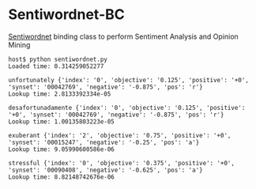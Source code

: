 Sentiwordnet-BC
===============

[Sentiwordnet](http://www.esuli.it/wp-content/uploads/2011/07/LREC10.pdf)  binding class to perform Sentiment Analysis and Opinion Mining 

```
host$ python sentiwordnet.py 
Loaded time: 0.314259052277

unfortunately {'index': '0', 'objective': '0.125', 'positive': '+0', 'synset': '00042769', 'negative': '-0.875', 'pos': 'r'}
Lookup time: 2.8133392334e-05 

desafortunadamente {'index': '0', 'objective': '0.125', 'positive': '+0', 'synset': '00042769', 'negative': '-0.875', 'pos': 'r'}
Lookup time: 1.00135803223e-05 

exuberant {'index': '2', 'objective': '0.75', 'positive': '+0', 'synset': '00015247', 'negative': '-0.25', 'pos': 'a'}
Lookup time: 9.05990600586e-06 

stressful {'index': '0', 'objective': '0.375', 'positive': '+0', 'synset': '00090408', 'negative': '-0.625', 'pos': 'a'}
Lookup time: 8.82148742676e-06 
```
